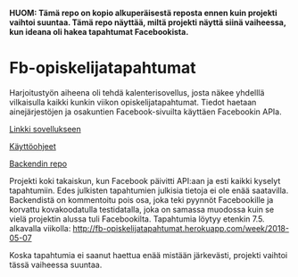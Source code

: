 **HUOM: Tämä repo on kopio alkuperäisestä reposta ennen kuin projekti vaihtoi suuntaa. Tämä repo näyttää, miltä projekti näyttä siinä vaiheessa, kun ideana oli hakea tapahtumat Facebookista.**

# Fb-opiskelijatapahtumat
Harjoitustyön aiheena oli tehdä kalenterisovellus, josta näkee yhdelllä vilkaisulla kaikki kunkin viikon opiskelijatapahtumat. Tiedot haetaan ainejärjestöjen ja osakuntien Facebook-sivuilta käyttäen Facebookin APIa.

[Linkki sovellukseen](http://fb-opiskelijatapahtumat.herokuapp.com)

[Käyttöohjeet](https://github.com/hanninev/fb-opiskelijatapahtumat/blob/master/Kayttoohjeet.md)

[Backendin repo](https://github.com/hanninev/fb-opiskelijatapahtumat-backend)


Projekti koki takaiskun, kun Facebook päivitti API:aan ja esti kaikki kyselyt tapahtumiin. Edes julkisten tapahtumien julkisia tietoja ei ole enää saatavilla. Backendistä on kommentoitu pois osa, joka teki pyynnöt Facebookille ja korvattu kovakoodatulla testidatalla, joka on samassa muodossa kuin se vielä projektin alussa tuli Facebookilta. Tapahtumia löytyy etenkin 7.5. alkavalla viikolla: http://fb-opiskelijatapahtumat.herokuapp.com/week/2018-05-07

Koska tapahtumia ei saanut haettua enää mistään järkevästi, projekti vaihtoi tässä vaiheessa suuntaa.

